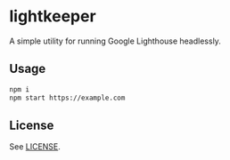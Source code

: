 # lightkeeper

A simple utility for running Google Lighthouse headlessly.

## Usage

```bash
npm i
npm start https://example.com
```

## License

See [LICENSE](LICENSE).
